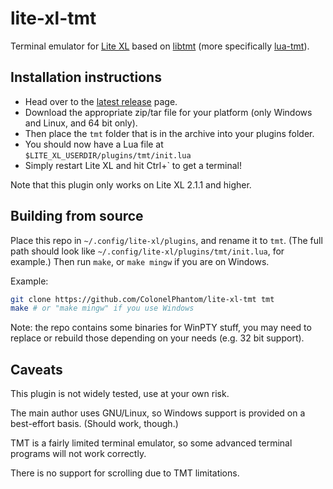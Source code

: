 # lite-xl-tmt
Terminal emulator for [Lite XL](https://github.com/lite-xl/lite-xl) based on [libtmt](https://github.com/deadpixi/libtmt) (more specifically [lua-tmt](https://github.com/max1220/lua-tmt)).

## Installation instructions
- Head over to the [latest release](https://github.com/ColonelPhantom/lite-xl-tmt/releases/latest) page.
- Download the appropriate zip/tar file for your platform (only Windows and Linux, and 64 bit only).
- Then place the `tmt` folder that is in the archive into your plugins folder.
- You should now have a Lua file at `$LITE_XL_USERDIR/plugins/tmt/init.lua`
- Simply restart Lite XL and hit Ctrl+\` to get a terminal!

Note that this plugin only works on Lite XL 2.1.1 and higher.

## Building from source
Place this repo in `~/.config/lite-xl/plugins`, and rename it to `tmt`. (The full path should look like `~/.config/lite-xl/plugins/tmt/init.lua`, for example.) Then run `make`, or `make mingw` if you are on Windows.

Example:
```sh
git clone https://github.com/ColonelPhantom/lite-xl-tmt tmt
make # or "make mingw" if you use Windows
```

Note: the repo contains some binaries for WinPTY stuff, you may need to replace or rebuild those depending on your needs (e.g. 32 bit support).

## Caveats
This plugin is not widely tested, use at your own risk.

The main author uses GNU/Linux, so Windows support is provided on a best-effort basis. (Should work, though.)

TMT is a fairly limited terminal emulator, so some advanced terminal programs will not work correctly.

There is no support for scrolling due to TMT limitations.
